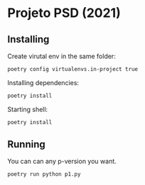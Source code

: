 # Projeto PSD (2021)

## Installing

Create virutal env in the same folder:

```sh
poetry config virtualenvs.in-project true
```

Installing dependencies:

```sh
poetry install
```

Starting shell:

```sh
poetry install
```

## Running

You can can any p-version you want.

```sh
poetry run python p1.py
```

